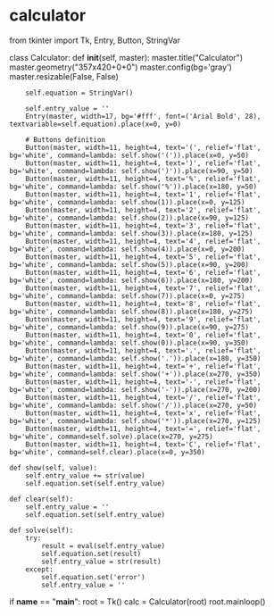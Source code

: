 # calculator
from tkinter import Tk, Entry, Button, StringVar

class Calculator:
    def __init__(self, master):
        master.title("Calculator")
        master.geometry("357x420+0+0")
        master.config(bg='gray')
        master.resizable(False, False)

        self.equation = StringVar()

        self.entry_value = ''
        Entry(master, width=17, bg='#fff', font=('Arial Bold', 28), textvariable=self.equation).place(x=0, y=0)

        # Buttons definition
        Button(master, width=11, height=4, text='(', relief='flat', bg='white', command=lambda: self.show('(')).place(x=0, y=50)
        Button(master, width=11, height=4, text=')', relief='flat', bg='white', command=lambda: self.show(')')).place(x=90, y=50)
        Button(master, width=11, height=4, text='%', relief='flat', bg='white', command=lambda: self.show('%')).place(x=180, y=50)
        Button(master, width=11, height=4, text='1', relief='flat', bg='white', command=lambda: self.show(1)).place(x=0, y=125)
        Button(master, width=11, height=4, text='2', relief='flat', bg='white', command=lambda: self.show(2)).place(x=90, y=125)
        Button(master, width=11, height=4, text='3', relief='flat', bg='white', command=lambda: self.show(3)).place(x=180, y=125)
        Button(master, width=11, height=4, text='4', relief='flat', bg='white', command=lambda: self.show(4)).place(x=0, y=200)
        Button(master, width=11, height=4, text='5', relief='flat', bg='white', command=lambda: self.show(5)).place(x=90, y=200)
        Button(master, width=11, height=4, text='6', relief='flat', bg='white', command=lambda: self.show(6)).place(x=180, y=200)
        Button(master, width=11, height=4, text='7', relief='flat', bg='white', command=lambda: self.show(7)).place(x=0, y=275)
        Button(master, width=11, height=4, text='8', relief='flat', bg='white', command=lambda: self.show(8)).place(x=180, y=275)
        Button(master, width=11, height=4, text='9', relief='flat', bg='white', command=lambda: self.show(9)).place(x=90, y=275)
        Button(master, width=11, height=4, text='0', relief='flat', bg='white', command=lambda: self.show(0)).place(x=90, y=350)
        Button(master, width=11, height=4, text='.', relief='flat', bg='white', command=lambda: self.show('.')).place(x=180, y=350)
        Button(master, width=11, height=4, text='+', relief='flat', bg='white', command=lambda: self.show('+')).place(x=270, y=350)
        Button(master, width=11, height=4, text='-', relief='flat', bg='white', command=lambda: self.show('-')).place(x=270, y=200)
        Button(master, width=11, height=4, text='/', relief='flat', bg='white', command=lambda: self.show('/')).place(x=270, y=50)
        Button(master, width=11, height=4, text='x', relief='flat', bg='white', command=lambda: self.show('*')).place(x=270, y=125)
        Button(master, width=11, height=4, text='=', relief='flat', bg='white', command=self.solve).place(x=270, y=275)
        Button(master, width=11, height=4, text='C', relief='flat', bg='white', command=self.clear).place(x=0, y=350)

    def show(self, value):
        self.entry_value += str(value)
        self.equation.set(self.entry_value)

    def clear(self):
        self.entry_value = ''
        self.equation.set(self.entry_value)

    def solve(self):
        try:
            result = eval(self.entry_value)
            self.equation.set(result)
            self.entry_value = str(result)
        except:
            self.equation.set('error')
            self.entry_value = ''

if __name__ == "__main__":
    root = Tk()
    calc = Calculator(root)
    root.mainloop()
